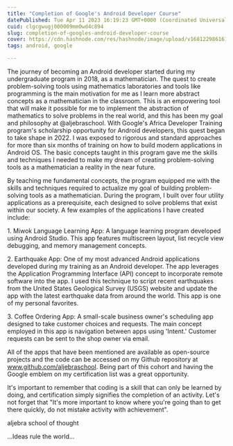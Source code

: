 ```yaml
---
title: "Completion of Google's Android Developer Course"
datePublished: Tue Apr 11 2023 16:19:23 GMT+0000 (Coordinated Universal Time)
cuid: clgcgwugj000009mm0wd4c894
slug: completion-of-googles-android-developer-course
cover: https://cdn.hashnode.com/res/hashnode/image/upload/v1681229861610/0500fc61-ae62-4ac8-a7cc-c6c6be169e7d.jpeg
tags: android, google

---
```


The journey of becoming an Android developer started during my undergraduate program in 2018, as a mathematician. The quest to create problem-solving tools using mathematics laboratories and tools like programming is the main motivation for me as I learn more abstract concepts as a mathematician in the classroom. This is an empowering tool that will make it possible for me to implement the abstraction of mathematics to solve problems in the real world, and this has been my goal and philosophy at @aljebraschool. With Google's Africa Developer Training program's scholarship opportunity for Android developers, this quest began to take shape in 2022. I was exposed to rigorous and standard approaches for more than six months of training on how to build modern applications in Android OS. The basic concepts taught in this program gave me the skills and techniques I needed to make my dream of creating problem-solving tools as a mathematician a reality in the near future.

By teaching me fundamental concepts, the program equipped me with the skills and techniques required to actualize my goal of building problem-solving tools as a mathematician. During the program, I built over four utility applications as a prerequisite, each designed to solve problems that exist within our society. A few examples of the applications I have created include:

1\. Miwok Language Learning App: A language learning program developed using Android Studio. This app features multiscreen layout, list recycle view debugging, and memory management concepts.

2\. Earthquake App: One of my most advanced Android applications developed during my training as an Android developer. The app leverages the Application Programming Interface (API) concept to incorporate remote software into the app. I used this technique to script recent earthquakes from the United States Geological Survey (USGS) website and update the app with the latest earthquake data from around the world. This app is one of my personal favorites.

3\. Coffee Ordering App: A small-scale business owner's scheduling app designed to take customer choices and requests. The main concept employed in this app is navigation between apps using 'Intent.' Customer requests can be sent to the shop owner via email.

All of the apps that have been mentioned are available as open-source projects and the code can be accessed on my Github repository at www.github.com/aljebraschool. Being part of this cohort and having the Google emblem on my certification list was a great opportunity.

It's important to remember that coding is a skill that can only be learned by doing, and certification simply signifies the completion of an activity. Let's not forget that "It's more important to know where you're going than to get there quickly, do not mistake activity with achievement".

aljebra school of thought

...Ideas rule the world...